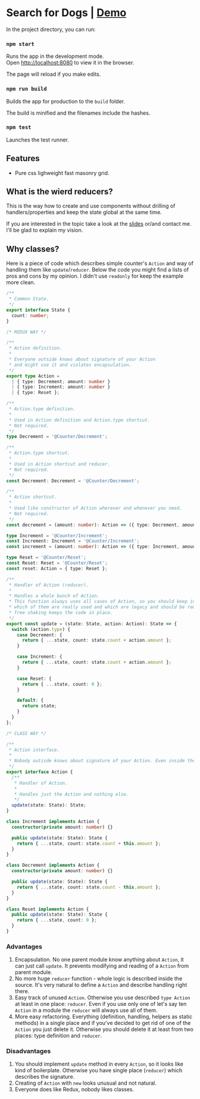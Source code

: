 # Search for Dogs | [Demo](http://bit.ly/search-for-dogs)

In the project directory, you can run:

### `npm start`

Runs the app in the development mode.<br /> Open
[http://localhost:8080](http://localhost:8080) to view it in the browser.

The page will reload if you make edits.

### `npm run build`

Builds the app for production to the `build` folder.<br />

The build is minified and the filenames include the hashes.<br />

### `npm test`

Launches the test runner.<br />

## Features

- Pure css lighweight fast masonry grid.

## What is the wierd reducers?

This is the way how to create and use components without drilling of
handlers/properties and keep the state global at the same time.

If you are interested in the topic take a look at the
[slides](http://bit.ly/fractal-architecture) or/and contact me. I'll be glad to
explain my vision.

## Why classes?

Here is a piece of code which describes simple counter's `Action` and way of
handling them like `update`/`reducer`. Below the code you might find a lists of
pros and cons by my opinion. I didn't use `readonly` for keep the example more
clean.

```ts
/**
 * Common State.
 */
export interface State {
  count: number;
}

/* REDUX WAY */

/**
 * Action definition.
 *
 * Everyone outside knows about signature of your Action
 * and might use it and violates encapsulation.
 */
export type Action =
  | { type: Decrement; amount: number }
  | { type: Increment; amount: number }
  | { type: Reset };

/**
 * Action.type definition.
 *
 * Used in Action definition and Action.type shortcut.
 * Not required.
 */
type Decrement = '@Counter/Decrement';

/**
 * Action.type shortcut.
 *
 * Used in Action shortcut and reducer.
 * Not required.
 */
const Decrement: Decrement = '@Counter/Decrement';

/**
 * Action shortcut.
 *
 * Used like constructor of Action wherever and whenever you need.
 * Not required.
 */
const decrement = (amount: number): Action => ({ type: Decrement, amount });

type Increment = '@Counter/Increment';
const Increment: Increment = '@Counter/Increment';
const increment = (amount: number): Action => ({ type: Increment, amount });

type Reset = '@Counter/Reset';
const Reset: Reset = '@Counter/Reset';
const reset: Action = { type: Reset };

/**
 * Handler of Action (reducer).
 *
 * Handles a whole bunch of Action.
 * This function always uses all cases of Action, so you should keep in mind
 * which of them are really used and which are legacy and should be removed.
 * Tree shaking keeps the code in place.
 */
export const update = (state: State, action: Action): State => {
  switch (action.type) {
    case Decrement: {
      return { ...state, count: state.count + action.amount };
    }

    case Increment: {
      return { ...state, count: state.count + action.amount };
    }

    case Reset: {
      return { ...state, count: 0 };
    }

    default: {
      return state;
    }
  }
};

/* CLASS WAY */

/**
 * Action interface.
 *
 * Nobody outisde knows about signature of your Action. Even inside the module.
 */
export interface Action {
  /**
   * Handler of Action.
   *
   * Handles just the Action and nothing else.
   */
  update(state: State): State;
}

class Increment implements Action {
  constructor(private amount: number) {}

  public update(state: State): State {
    return { ...state, count: state.count + this.amount };
  }
}

class Decrement implements Action {
  constructor(private amount: number) {}

  public update(state: State): State {
    return { ...state, count: state.count - this.amount };
  }
}

class Reset implements Action {
  public update(state: State): State {
    return { ...state, count: 0 };
  }
}
```

### Advantages

1. Encapsulation. No one parent module know anything about `Action`, it can just
   call `update`. It prevents modifying and reading of a `Action` from parent
   module.
1. No more huge `reducer` function - whole logic is described inside the source.
   It's very natural to define a `Action` and describe handling right there.
1. Easy track of unused `Action`. Otherwise you use described `type Action` at
   least in one place: `reducer`. Even if you use only one of let's say ten
   `Action` in a module the `reducer` will always use all of them.
1. More easy refactoring. Everything (definition, handling, helpers as static
   methods) in a single place and if you've decided to get rid of one of the
   `Action` you just delete it. Otherwise you should delete it at least from two
   places: type definition and `reducer`.

### Disadvantages

1. You should implement `update` method in every `Action`, so it looks like kind
   of boilerplate. Otherwise you have single place (`reducer`) which describes
   the signature.
1. Creating of `Action` with `new` looks unusual and not natural.
1. Everyone does like Redux, nobody likes classes.
